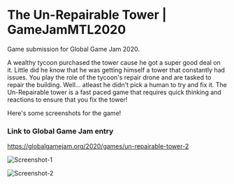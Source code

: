 # The Un-Repairable Tower | GameJamMTL2020
Game submission for Global Game Jam 2020.

A wealthy tycoon purchased the tower cause he got a super good deal on it. Little did he know that he was getting himself a tower that constantly had issues. You play the role of the tycoon's repair drone and are tasked to repair the building. Well... atleast he didn't pick a human to try and fix it. The Un-Repairable tower is a fast paced game that requires quick thinking and reactions to ensure that you fix the tower! 

Here's some screenshots for the game!

### Link to Global Game Jam entry

https://globalgamejam.org/2020/games/un-repairable-tower-2

![Screenshot-1](https://ggj.s3.amazonaws.com/styles/game_content__wide/games/screenshots/2020/02/268942/game1.png?itok=jHeXR1JJ&timestamp=1580673853)

![Screenshot-2](https://ggj.s3.amazonaws.com/styles/game_content__wide/games/screenshots/2020/02/268942/game3.png?itok=f-7RlNTO&timestamp=1580673853)
